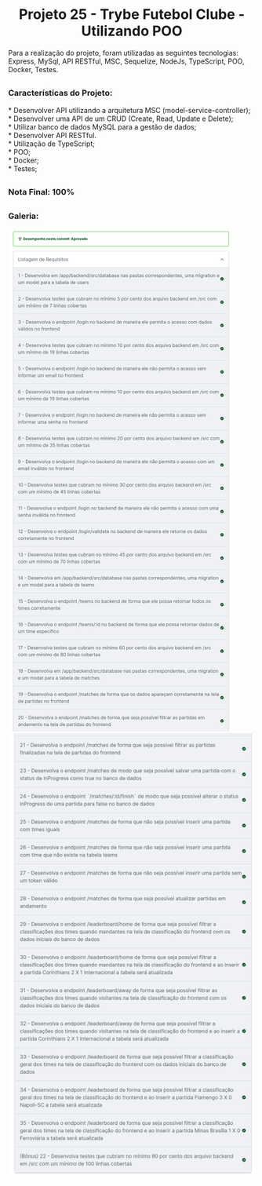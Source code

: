 <h1 align="center">Projeto 25 - Trybe Futebol Clube - Utilizando POO</h1>

<div>
  Para a realização do projeto, foram utilizadas as seguintes tecnologias: Express, MySql, API RESTful, MSC, Sequelize, NodeJs, TypeScript, POO, Docker, Testes.
</div>

##

<div>
  <h3>Características do Projeto:</h3>
  * Desenvolver API utilizando a arquitetura MSC (model-service-controller);</br>
  * Desenvolver uma API de um CRUD (Create, Read, Update e Delete);</br>
  * Utilizar banco de dados MySQL para a gestão de dados;</br>
  * Desenvolver API RESTful.</br>
  * Utilização de TypeScript;</br>
  * POO;</br>
  * Docker;</br>
  * Testes;</br>
</div>

##

<div>
  <h3>Nota Final: 100%</h3>
</div>

##
<h3>Galeria:</h3>
<img src="https://raw.githubusercontent.com/VitorMarceloSantos/Trybe-Projeto-25-Trybe-Futebol-Clube/main/resultado_1.png" title="Projeto - 25" alt="J"/><br/>
<img src="https://raw.githubusercontent.com/VitorMarceloSantos/Trybe-Projeto-25-Trybe-Futebol-Clube/main/resultado_2.png" title="Projeto - 25" alt="J"/><br/>
